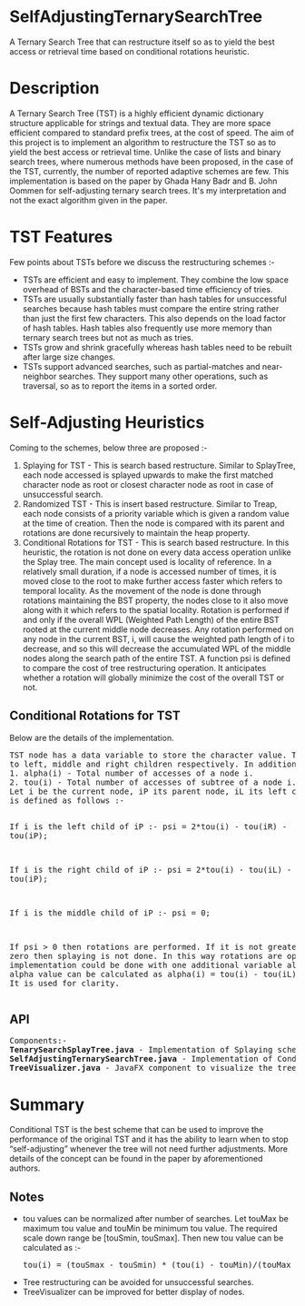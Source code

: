 # SelfAdjustingTernarySearchTree
A Ternary Search Tree that can restructure itself so as to yield the best access or retrieval time based on conditional rotations heuristic.

# Description
A Ternary Search Tree (TST) is a highly efficient dynamic dictionary structure applicable for strings and textual
data. They are more space efficient compared to standard prefix trees, at the cost of speed. The aim of this project is to implement
an algorithm to restructure the TST so as to yield the best access or retrieval time. Unlike the case of lists and binary search trees,
where numerous methods have been proposed, in the case of the TST, currently, the number of reported adaptive
schemes are few. This implementation is based on the paper by Ghada Hany Badr and B. John Oommen for self-adjusting ternary search trees. It's my interpretation and not the exact algorithm given in the paper.

# TST Features
Few points about TSTs before we discuss the restructuring schemes :-
<ul>
<li>TSTs are efficient and easy to implement. They combine the low space overhead of BSTs and the character-based time efficiency of tries.</li>
<li>TSTs are usually substantially faster than hash tables for unsuccessful searches because hash tables must compare the entire string rather than just the first few characters. This also depends on the load factor of hash tables. Hash tables also frequently use more memory than ternary search trees but not as much as tries.</li>
<li>TSTs grow and shrink gracefully whereas hash tables need to be rebuilt after large size changes.</li>
<li>TSTs support advanced searches, such as partial-matches and near-neighbor searches. They support many other operations, such as traversal, so as to report the items in a sorted order.</li>
</ul>

# Self-Adjusting Heuristics
Coming to the schemes, below three are proposed :-
1. Splaying for TST - This is search based restructure. Similar to SplayTree, each node accessed is splayed upwards to make the first matched character node as root or closest character node as root in case of unsuccessful search.
2. Randomized TST - This is insert based restructure. Similar to Treap, each node consists of a priority variable which is given a random value at the time of creation. Then the node is compared with
its parent and rotations are done recursively to maintain the heap property.
3. Conditional Rotations for TST - This is search based restructure. In this heuristic, the rotation is not done on every data access operation unlike the Splay tree.
The main concept used is locality of reference. In a relatively small duration, if a node is accessed number of times, it is moved close to the root to make further access faster which refers to temporal locality.
As the movement of the node is done through rotations maintaining the BST property, the nodes close to it also move along with it which refers to the spatial locality.
Rotation is performed if and only if the overall WPL (Weighted Path Length) of the entire BST rooted at the current middle node decreases.
Any rotation performed on any node in the current BST, i, will cause the weighted path length of i to decrease, and so this will decrease the accumulated WPL of the middle nodes along the search path of the entire TST.
A function psi is defined to compare the cost of tree restructuring operation. It anticipates whether a rotation will globally minimize the cost of the overall TST or not.

<h2>Conditional Rotations for TST</h2>
Below are the details of the implementation.<pre>
TST node has a data variable to store the character value. Three variables, left, middle and right to point
to left, middle and right children respectively. In addition, two variables are added to each node :-
1. alpha(i) - Total number of accesses of a node i.
2. tou(i) - Total number of accesses of subtree of a node i.  
Let i be the current node, iP its parent node, iL its left child node and iR, the right child node then psi
is defined as follows :-

If i is the left child of iP :-
psi = 2*tou(i) - tou(iR) - tou(iP);

If i is the right child of iP :-
psi = 2*tou(i) - tou(iL) - tou(iP);

If i is the middle child of iP :-
psi = 0;

If psi > 0 then rotations are performed. If it is not greater than zero then splaying is not done. In this
way rotations are optimized. The implementation could be done with one additional variable alone, tou.
alpha value can be calculated as alpha(i) = tou(i) - tou(iL) - tou(iR). It is used for clarity.
</pre>

<h2>API</h2><pre>
Components:-
<b>TenarySearchSplayTree.java</b> - Implementation of Splaying scheme.
<b>SelfAdjustingTernarySearchTree.java</b> - Implementation of Conditional Rotations based Splaying scheme.
<b>TreeVisualizer.java</b> - JavaFX component to visualize the tree.
</pre>

# Summary
Conditional TST is the best scheme that can be used to improve the performance of the original TST and it has the ability to learn when to stop “self-adjusting” whenever the tree will not need further adjustments.
More details of the concept can be found in the paper by aforementioned authors.

<h2>Notes</h2>
<ul>
<li>tou values can be normalized after number of searches. Let touMax be maximum tou value and touMin be minimum tou value. The required scale down range be [touSmin, touSmax]. Then new tou value can be calculated as :-<pre>
tou(i) = (touSmax - touSmin) * (tou(i) - touMin)/(touMax - touMin) + touSmin.</pre></li>
<li>Tree restructuring can be avoided for unsuccessful searches.</li>
<li>TreeVisualizer can be improved for better display of nodes.</li>
</ul>
